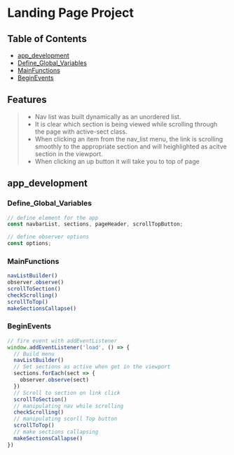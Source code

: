 # Landing Page Project

## Table of Contents

- [app_development](#app_development)
- [Define_Global_Variables](#Define_Global_Variables)
- [MainFunctions](#MainFunctions)
- [BeginEvents](#BeginEvents)

## Features

> - Nav list was built dynamically as an unordered list.
> - It is clear which section is being viewed while scrolling through the page with active-sect class.
> - When clicking an item from the nav_list menu, the link is scrolling smoothly to the appropriate section and will heighlighted as acitve section in the viewport.
> - When clicking an up button it will take you to top of page

## app_development

### Define_Global_Variables

```js
// define element for the app
const navbarList, sections, pageHeader, scrollTopButton;

// define observer options
const options;
```

### MainFunctions

```js
navListBuilder()
observer.observe()
scrollToSection()
checkScrolling()
scrollToTop()
makeSectionsCallapse()
```

### BeginEvents

```js
// fire event with addEventListener
window.addEventListener('load', () => {
  // Build menu
  navListBuilder()
  // Set sections as active when get in the viewport
  sections.forEach(sect => {
    observer.observe(sect)
  })
  // Scroll to section on link click
  scrollToSection()
  // manipulating nav while scrolling
  checkScrolling()
  // manipulating scorll Top button
  scrollToTop()
  // make sections callapsing
  makeSectionsCallapse()
})
```
